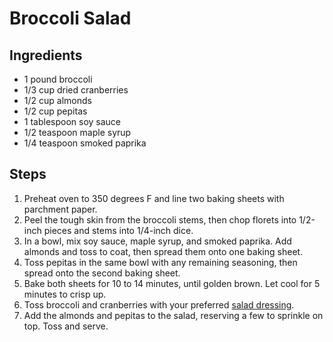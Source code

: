 # Broccoli Salad

## Ingredients
- 1 pound broccoli
- 1/3 cup dried cranberries
- 1/2 cup almonds
- 1/2 cup pepitas
- 1 tablespoon soy sauce
- 1/2 teaspoon maple syrup
- 1/4 teaspoon smoked paprika

## Steps
1. Preheat oven to 350 degrees F and line two baking sheets with parchment paper.
2. Peel the tough skin from the broccoli stems, then chop florets into 1/2-inch pieces and stems into 1/4-inch dice.
3. In a bowl, mix soy sauce, maple syrup, and smoked paprika. Add almonds and toss to coat, then spread them onto one baking sheet.
4. Toss pepitas in the same bowl with any remaining seasoning, then spread onto the second baking sheet.
5. Bake both sheets for 10 to 14 minutes, until golden brown. Let cool for 5 minutes to crisp up.
6. Toss broccoli and cranberries with your preferred [salad dressing](https://ajyfood.com/recipes/salad-dressing).
7. Add the almonds and pepitas to the salad, reserving a few to sprinkle on top. Toss and serve.
